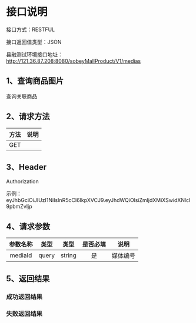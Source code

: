 # 接口说明

接口方式：RESTFUL

接口返回值类型：JSON

县融测试环境接口地址：http://121.36.87.208:8080/sobeyMallProduct/V1/medias

## 1、查询商品图片

查询关联商品

## 2、请求方法

| 方法 | 说明 |
| ---- | ---- |
| GET  |      |

## 3、Header

Authorization

示例：eyJhbGciOiJIUzI1NiIsInR5cCI6IkpXVCJ9.eyJhdWQiOlsiZmljdXMiXSwidXNlcl9pbmZvIjp



## 4、请求参数

| 参数名称 | 类型  |  类型  | 是否必填 |   说明   |
| :------: | ----- | :----: | :------: | :------: |
| mediaId  | query | string |    是    | 媒体编号 |



## 5、返回结果

### 成功返回结果



### 失败返回结果


